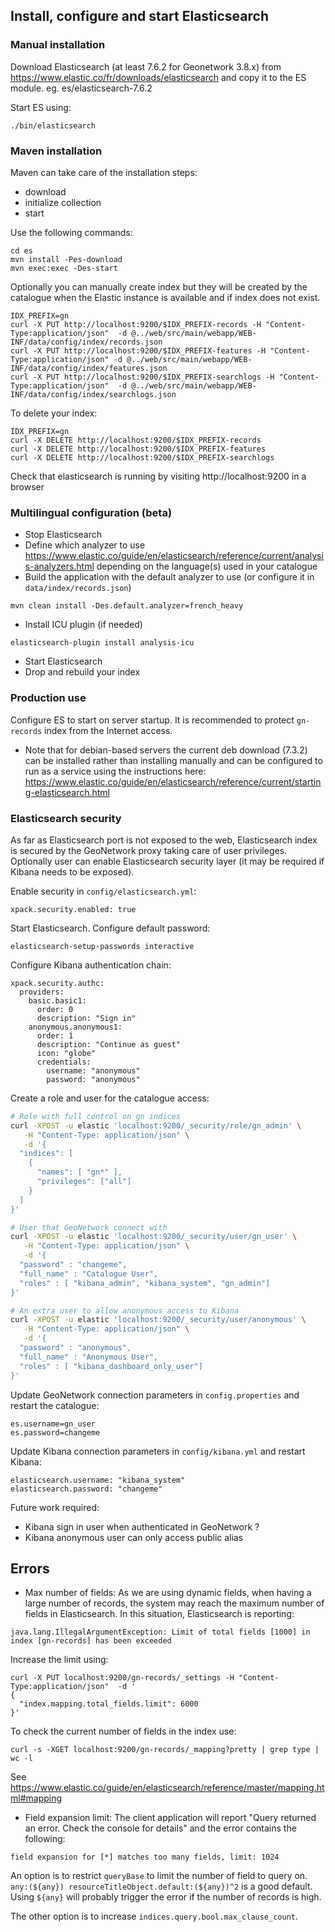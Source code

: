 ## Install, configure and start Elasticsearch

### Manual installation

Download Elasticsearch (at least 7.6.2 for Geonetwork 3.8.x) from https://www.elastic.co/fr/downloads/elasticsearch
and copy it to the ES module. eg. es/elasticsearch-7.6.2
 
Start ES using:

```shell script
./bin/elasticsearch
```


### Maven installation

Maven can take care of the installation steps:
* download
* initialize collection
* start

Use the following commands:

```shell script
cd es
mvn install -Pes-download
mvn exec:exec -Des-start
```

Optionally you can manually create index but they will be created by the catalogue when 
the Elastic instance is available and if index does not exist.


```shell script
IDX_PREFIX=gn
curl -X PUT http://localhost:9200/$IDX_PREFIX-records -H "Content-Type:application/json"  -d @../web/src/main/webapp/WEB-INF/data/config/index/records.json
curl -X PUT http://localhost:9200/$IDX_PREFIX-features -H "Content-Type:application/json" -d @../web/src/main/webapp/WEB-INF/data/config/index/features.json
curl -X PUT http://localhost:9200/$IDX_PREFIX-searchlogs -H "Content-Type:application/json"  -d @../web/src/main/webapp/WEB-INF/data/config/index/searchlogs.json
```

To delete your index:

```shell script
IDX_PREFIX=gn
curl -X DELETE http://localhost:9200/$IDX_PREFIX-records
curl -X DELETE http://localhost:9200/$IDX_PREFIX-features
curl -X DELETE http://localhost:9200/$IDX_PREFIX-searchlogs
```

 Check that elasticsearch is running by visiting http://localhost:9200 in a browser

### Multilingual configuration (beta)


* Stop Elasticsearch
* Define which analyzer to use https://www.elastic.co/guide/en/elasticsearch/reference/current/analysis-analyzers.html depending on the language(s) used in your catalogue
* Build the application with the default analyzer to use (or configure it in `data/index/records.json`)

```shell script
mvn clean install -Des.default.analyzer=french_heavy
```

* Install ICU plugin (if needed)

```shell script
elasticsearch-plugin install analysis-icu
```

* Start Elasticsearch
* Drop and rebuild your index


### Production use

Configure ES to start on server startup. It is recommended to protect `gn-records` index from the Internet access.

 * Note that for debian-based servers the current deb download (7.3.2) can be installed rather than installing manually and can be configured to run as a service using the instructions here: https://www.elastic.co/guide/en/elasticsearch/reference/current/starting-elasticsearch.html


### Elasticsearch security

As far as Elasticsearch port is not exposed to the web, Elasticsearch index is secured by the GeoNetwork proxy taking care of user privileges. Optionally user can enable Elasticsearch security layer (it may be required if Kibana needs to be exposed).

Enable security in `config/elasticsearch.yml`:
```
xpack.security.enabled: true
```

Start Elasticsearch.
Configure default password:
```
elasticsearch-setup-passwords interactive
```

Configure Kibana authentication chain:
```
xpack.security.authc:
  providers:
    basic.basic1:
      order: 0
      description: "Sign in"
    anonymous.anonymous1:
      order: 1
      description: "Continue as guest"
      icon: "globe"
      credentials:
        username: "anonymous"
        password: "anonymous"
```

Create a role and user for the catalogue access:
```bash
# Role with full control on gn indices
curl -XPOST -u elastic 'localhost:9200/_security/role/gn_admin' \
   -H "Content-Type: application/json" \
   -d '{
  "indices": [ 
    {
      "names": [ "gn*" ],
      "privileges": ["all"]
    }
  ]
}'

# User that GeoNetwork connect with
curl -XPOST -u elastic 'localhost:9200/_security/user/gn_user' \
   -H "Content-Type: application/json" \
   -d '{
  "password" : "changeme",
  "full_name" : "Catalogue User",
  "roles" : [ "kibana_admin", "kibana_system", "gn_admin"]
}'

# An extra user to allow anonymous access to Kibana
curl -XPOST -u elastic 'localhost:9200/_security/user/anonymous' \
   -H "Content-Type: application/json" \
   -d '{
  "password" : "anonymous",
  "full_name" : "Anonymous User",
  "roles" : [ "kibana_dashboard_only_user"]
}'
```


Update GeoNetwork connection parameters in `config.properties` and restart the catalogue:
```
es.username=gn_user
es.password=changeme
```

Update Kibana connection parameters in `config/kibana.yml` and restart Kibana:
```
elasticsearch.username: "kibana_system"
elasticsearch.password: "changeme"
```

Future work required:
* Kibana sign in user when authenticated in GeoNetwork ? 
* Kibana anonymous user can only access public alias


## Errors

* Max number of fields: As we are using dynamic fields, when having a large number of records, the system may reach the maximum number of fields in Elasticsearch. In this situation, Elasticsearch is reporting: 

```
java.lang.IllegalArgumentException: Limit of total fields [1000] in index [gn-records] has been exceeded
```

Increase the limit using:

```shell script
curl -X PUT localhost:9200/gn-records/_settings -H "Content-Type:application/json"  -d '
{
  "index.mapping.total_fields.limit": 6000
}'
```

To check the current number of fields in the index use:

```shell script
curl -s -XGET localhost:9200/gn-records/_mapping?pretty | grep type | wc -l
```

See https://www.elastic.co/guide/en/elasticsearch/reference/master/mapping.html#mapping



* Field expansion limit: The client application will report "Query returned an error. Check the console for details" and the error contains the following:

```
field expansion for [*] matches too many fields, limit: 1024
```

An option is to restrict `queryBase` to limit the number of field to query on. `any:(${any}) resourceTitleObject.default:(${any})^2` is a good default. Using `${any}` will probably trigger the error if the number of records is high.

The other option is to increase `indices.query.bool.max_clause_count`.
